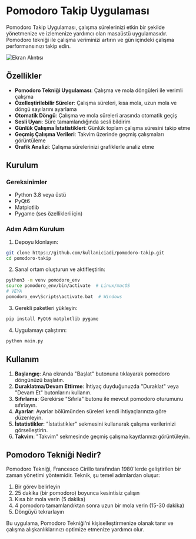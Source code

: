 # Pomodoro Takip Uygulaması

Pomodoro Takip Uygulaması, çalışma sürelerinizi etkin bir şekilde yönetmenize ve izlemenize yardımcı olan masaüstü uygulamasıdır. 
Pomodoro tekniği ile çalışma veriminizi artırın ve gün içindeki çalışma performansınızı takip edin.

![Ekran Alıntısı](https://github.com/user-attachments/assets/38a17e5f-602a-4955-b721-436dd56fa091)


## Özellikler

- **Pomodoro Tekniği Uygulaması**: Çalışma ve mola döngüleri ile verimli çalışma
- **Özelleştirilebilir Süreler**: Çalışma süreleri, kısa mola, uzun mola ve döngü sayılarını ayarlama
- **Otomatik Döngü**: Çalışma ve mola süreleri arasında otomatik geçiş
- **Sesli Uyarı**: Süre tamamlandığında sesli bildirim
- **Günlük Çalışma İstatistikleri**: Günlük toplam çalışma süresini takip etme
- **Geçmiş Çalışma Verileri**: Takvim üzerinde geçmiş çalışmaları görüntüleme
- **Grafik Analizi**: Çalışma sürelerinizi grafiklerle analiz etme

## Kurulum

### Gereksinimler

- Python 3.8 veya üstü
- PyQt6
- Matplotlib
- Pygame (ses özellikleri için)

### Adım Adım Kurulum

1. Depoyu klonlayın:
```bash
git clone https://github.com/kullaniciadi/pomodoro-takip.git
cd pomodoro-takip
```

2. Sanal ortam oluşturun ve aktifleştirin:
```bash
python3 -m venv pomodoro_env
source pomodoro_env/bin/activate  # Linux/macOS
# VEYA
pomodoro_env\Scripts\activate.bat  # Windows
```

3. Gerekli paketleri yükleyin:
```bash
pip install PyQt6 matplotlib pygame
```

4. Uygulamayı çalıştırın:
```bash
python main.py
```

## Kullanım

1. **Başlangıç**: Ana ekranda "Başlat" butonuna tıklayarak pomodoro döngünüzü başlatın.
2. **Duraklatma/Devam Ettirme**: İhtiyaç duyduğunuzda "Duraklat" veya "Devam Et" butonlarını kullanın.
3. **Sıfırlama**: Gerekirse "Sıfırla" butonu ile mevcut pomodoro oturumunu sıfırlayın.
4. **Ayarlar**: Ayarlar bölümünden süreleri kendi ihtiyaçlarınıza göre düzenleyin.
5. **İstatistikler**: "İstatistikler" sekmesini kullanarak çalışma verilerinizi görselleştirin.
6. **Takvim**: "Takvim" sekmesinde geçmiş çalışma kayıtlarınızı görüntüleyin.

## Pomodoro Tekniği Nedir?

Pomodoro Tekniği, Francesco Cirillo tarafından 1980'lerde geliştirilen bir zaman yönetimi yöntemidir. Teknik, şu temel adımlardan oluşur:

1. Bir görev belirleyin
2. 25 dakika (bir pomodoro) boyunca kesintisiz çalışın
3. Kısa bir mola verin (5 dakika)
4. 4 pomodoro tamamlandıktan sonra uzun bir mola verin (15-30 dakika)
5. Döngüyü tekrarlayın

Bu uygulama, Pomodoro Tekniği'ni kişiselleştirmenize olanak tanır ve çalışma alışkanlıklarınızı optimize etmenize yardımcı olur.

